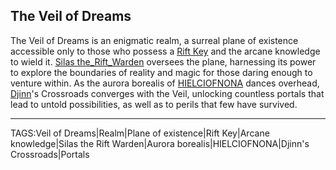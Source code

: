 ## The Veil of Dreams

The Veil of Dreams is an enigmatic realm, a surreal plane of existence accessible only to those who possess a [Rift Key](../Artifacts/Rift%20Key.md) and the arcane knowledge to wield it. [Silas the_Rift_Warden](../People/Silas%20the_Rift_Warden.md) oversees the plane, harnessing its power to explore the boundaries of reality and magic for those daring enough to venture within. As the aurora borealis of [HIELCIOFNONA](HIELCIOFNONA.md) dances overhead, [Djinn](../People/Djinn.md)'s Crossroads converges with the Veil, unlocking countless portals that lead to untold possibilities, as well as to perils that few have survived.


---

TAGS:Veil of Dreams|Realm|Plane of existence|Rift Key|Arcane knowledge|Silas the Rift Warden|Aurora borealis|HIELCIOFNONA|Djinn's Crossroads|Portals
